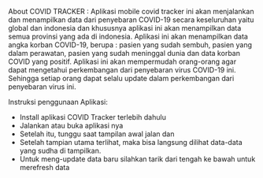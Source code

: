 About COVID TRACKER :
Aplikasi mobile covid tracker ini akan menjalankan dan menampilkan  data dari penyebaran COVID-19 secara keseluruhan yaitu global dan indonesia dan khususnya aplikasi ini akan menampilkan data semua provinsi yang ada di indonesia. Aplikasi ini akan menampilkan data angka korban COVID-19, berupa : pasien yang sudah sembuh, pasien yang dalam perawatan, pasien yang sudah meninggal dunia dan data korban COVID yang positif. Aplikasi ini akan mempermudah orang-orang agar dapat mengetahui perkembangan dari penyebaran virus COVID-19 ini. Sehingga setiap orang dapat selalu update dalam perkembangan dari penyebaran virus ini. 

Instruksi penggunaan Aplikasi:
- Install aplikasi COVID Tracker terlebih dahulu
- Jalankan atau buka aplikasi nya 
- Setelah itu, tunggu saat tampilan awal jalan dan
- Setelah tampian utama terlihat, maka bisa langsung dilihat data-data yang sudha di tampilkan.
- Untuk meng-update data baru silahkan tarik dari tengah ke bawah untuk merefresh data